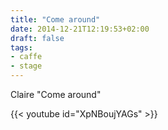 ```yaml
---
title: "Come around"
date: 2014-12-21T12:19:53+02:00
draft: false
tags:
- caffe
- stage
---
```


Claire "Come around"

{{< youtube id="XpNBoujYAGs"  >}}
